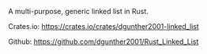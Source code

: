 A multi-purpose, generic linked list in Rust.

Crates.io:  https://crates.io/crates/dgunther2001-linked_list

Github:     https://github.com/dgunther2001/Rust_Linked_List
